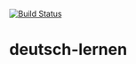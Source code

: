 [![Build Status](https://travis-ci.org/jmarvdave/deutsch-lernen.svg?branch=master)](https://travis-ci.org/jmarvdave/deutsch-lernen)

# deutsch-lernen
